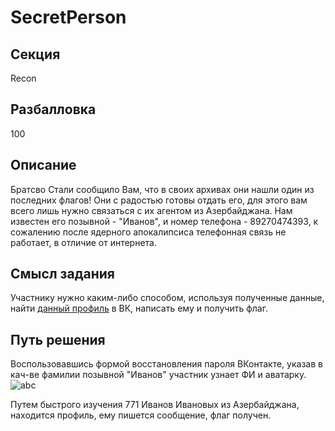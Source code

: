 # SecretPerson

## Секция
Recon

## Разбалловка
100

## Описание
Братсво Стали сообщило Вам, что в своих архивах они нашли один из последних флагов!
Они с радостью готовы отдать его, для этого вам всего лишь нужно связаться с их агентом из Азербайджана.
Нам известен его позывной - "Иванов", и номер телефона - 89270474393,
к сожалению после ядерного апокалипсиса телефонная связь не работает, в отличие от интернета.


## Смысл задания
Участнику нужно каким-либо способом, используя полученные данные, найти [данный профиль](https://vk.com/azerhacker) в ВК,
написать ему и получить флаг.

## Путь решения
Воспользовавшись формой восстановления пароля ВКонтакте, указав в кач-ве фамилии позывной "Иванов" участник узнает ФИ и аватарку.
![abc](https://pp.userapi.com/c856036/v856036864/40d52/V3kOq_AlHvE.jpg)

Путем быстрого изучения 771 Иванов Ивановых из Азербайджана, находится профиль, ему пишется сообщение, флаг получен.

